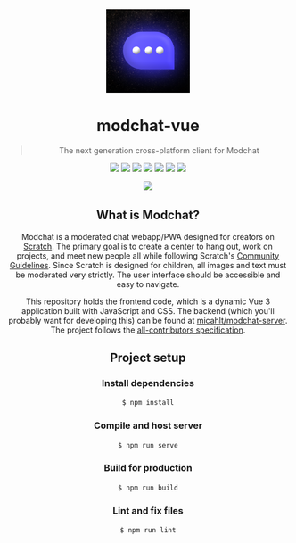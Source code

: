 <div align="center">
<img src="src/assets/modchat-pfp.png" width="150px" height="auto">

# modchat-vue

> The next generation cross-platform client for Modchat

![](https://badges.aleen42.com/src/npm.svg) ![](https://badges.aleen42.com/src/vue.svg) ![](https://badges.aleen42.com/src/javascript.svg) ![](https://img.shields.io/github/issues/micahlt/modchat-vue) ![](https://img.shields.io/github/license/micahlt/modchat-vue) ![](https://img.shields.io/twitter/url?style=social&url=https%3A%2F%2Fgithub.com%2Fmicahlt%2Fmodchat-vue) [![](https://badges.aleen42.com/src/buymeacoffee.svg)](https://buymeacoffee.com/micahlt)

![](https://u.cubeupload.com/micahlt/Screenshot2021112222.png)
  
## What is Modchat?
Modchat is a moderated chat webapp/PWA designed for creators on [Scratch](https://scratch.mit.edu/).  The primary goal is to create a center to hang out, work on projects, and meet new people all while following Scratch's [Community Guidelines](https://scratch.mit.edu/community_guidelines).  Since Scratch is designed for children, all images and text must be moderated very strictly.  The user interface should be accessible and easy to navigate.  

This repository holds the frontend code, which is a dynamic Vue 3 application built with JavaScript and CSS.  The backend (which you'll probably want for developing this) can be found at [micahlt/modchat-server](https://github.com/micahlt/modchat-server).  The project follows the [all-contributors specification](https://allcontributors.org/docs/en/specification).  

## Project setup
### Install dependencies
```bash
$ npm install
```

### Compile and host server
```bash
$ npm run serve
```

### Build for production
```bash
$ npm run build
```

### Lint and fix files
```bash
$ npm run lint
```
</div>
